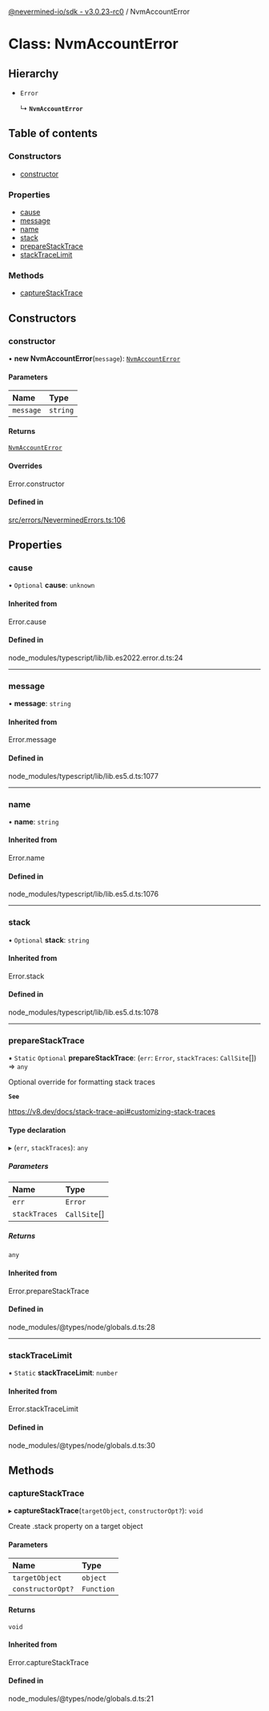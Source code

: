 [@nevermined-io/sdk - v3.0.23-rc0](../code-reference.md) / NvmAccountError

# Class: NvmAccountError

## Hierarchy

- `Error`

  ↳ **`NvmAccountError`**

## Table of contents

### Constructors

- [constructor](NvmAccountError.md#constructor)

### Properties

- [cause](NvmAccountError.md#cause)
- [message](NvmAccountError.md#message)
- [name](NvmAccountError.md#name)
- [stack](NvmAccountError.md#stack)
- [prepareStackTrace](NvmAccountError.md#preparestacktrace)
- [stackTraceLimit](NvmAccountError.md#stacktracelimit)

### Methods

- [captureStackTrace](NvmAccountError.md#capturestacktrace)

## Constructors

### constructor

• **new NvmAccountError**(`message`): [`NvmAccountError`](NvmAccountError.md)

#### Parameters

| Name      | Type     |
| :-------- | :------- |
| `message` | `string` |

#### Returns

[`NvmAccountError`](NvmAccountError.md)

#### Overrides

Error.constructor

#### Defined in

[src/errors/NeverminedErrors.ts:106](https://github.com/nevermined-io/sdk-js/blob/0917aa7cdaec3f72007eb6710fe0bd1232cfb930/src/errors/NeverminedErrors.ts#L106)

## Properties

### cause

• `Optional` **cause**: `unknown`

#### Inherited from

Error.cause

#### Defined in

node_modules/typescript/lib/lib.es2022.error.d.ts:24

---

### message

• **message**: `string`

#### Inherited from

Error.message

#### Defined in

node_modules/typescript/lib/lib.es5.d.ts:1077

---

### name

• **name**: `string`

#### Inherited from

Error.name

#### Defined in

node_modules/typescript/lib/lib.es5.d.ts:1076

---

### stack

• `Optional` **stack**: `string`

#### Inherited from

Error.stack

#### Defined in

node_modules/typescript/lib/lib.es5.d.ts:1078

---

### prepareStackTrace

▪ `Static` `Optional` **prepareStackTrace**: (`err`: `Error`, `stackTraces`: `CallSite`[]) => `any`

Optional override for formatting stack traces

**`See`**

https://v8.dev/docs/stack-trace-api#customizing-stack-traces

#### Type declaration

▸ (`err`, `stackTraces`): `any`

##### Parameters

| Name          | Type         |
| :------------ | :----------- |
| `err`         | `Error`      |
| `stackTraces` | `CallSite`[] |

##### Returns

`any`

#### Inherited from

Error.prepareStackTrace

#### Defined in

node_modules/@types/node/globals.d.ts:28

---

### stackTraceLimit

▪ `Static` **stackTraceLimit**: `number`

#### Inherited from

Error.stackTraceLimit

#### Defined in

node_modules/@types/node/globals.d.ts:30

## Methods

### captureStackTrace

▸ **captureStackTrace**(`targetObject`, `constructorOpt?`): `void`

Create .stack property on a target object

#### Parameters

| Name              | Type       |
| :---------------- | :--------- |
| `targetObject`    | `object`   |
| `constructorOpt?` | `Function` |

#### Returns

`void`

#### Inherited from

Error.captureStackTrace

#### Defined in

node_modules/@types/node/globals.d.ts:21
